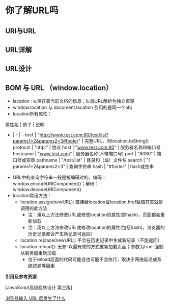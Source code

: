 # 你了解URL吗

## URI与URL


## URL详解

## URL设计

## BOM 与 URL （window.location）

* lacation : a.保存着当前文档的信息；b.将URL解析为独立资源
* window.location 与 document.location 引用的是同一个obj
* location所有属性：

属性名 | 例子 | 说明
  - | - | - 
  href | "http://www.test.com:80/test/list?params1=2&params2=3#footer" | 完整URL，同location.toString()
  protocol | "http:" | 协议
  host | "www.test.com:80" | 服务器名称和端口号
  hostname | "www.test.com" | 服务器名称(不带端口号)
  port | "8080" | 端口号或空串
  pathname | "/test/list" | 目录和（或）文件名
  search | "?params1=2&params2=3" | 查询字符串
  hash | "#footer" | hash或空串

* URL中的查询字符串一般是被编码过的。编码：window.encodeURIComponent()；解码：window.decodeURIComponent()
* location常用方法：
  * location.assign(newURL): 直接给location或location.href赋值其实就是调用的此方法
    * 注：用以上方法修改URL或修改location的属性(除hash)，页面都会重新加载
    * 注：用以上方法修改URL或修改location的属性(包括hash)，浏览器的历史记录都会产生新记录可返回）
  * location.replace(newURL): 不会在历史记录中生成新纪录（不能返回）
  * location.reload(): 无参-以最有效的方式重新加载页面；参数为true-强制从服务器重新加载
    * 位于reload后面的代码可能会也可能不会执行，取决于网络延迟或系统资源等因素



__引用及参考资源__: 

[JavaScript高级程序设计 第三版]


[浏览器输入 URL 后发生了什么](https://zhuanlan.zhihu.com/p/43369093) 
